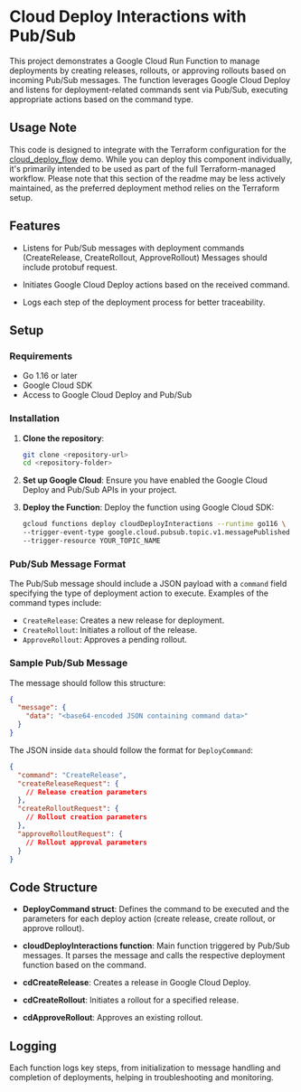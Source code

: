 # Cloud Deploy Interactions with Pub/Sub

This project demonstrates a Google Cloud Run Function to manage deployments by
creating releases, rollouts, or approving rollouts based on incoming Pub/Sub
messages. The function leverages Google Cloud Deploy and listens for
deployment-related commands sent via Pub/Sub, executing appropriate actions
based on the command type.

## Usage Note

This code is designed to integrate with the Terraform configuration for the
[cloud_deploy_flow](../../README.md) demo. While you can deploy this component
individually, it's primarily intended to be used as part of the full
Terraform-managed workflow. Please note that this section of the readme may be
less actively maintained, as the preferred deployment method relies on the
Terraform setup.

## Features

- Listens for Pub/Sub messages with deployment commands (CreateRelease,
  CreateRollout, ApproveRollout) Messages should include protobuf request.

- Initiates Google Cloud Deploy actions based on the received command.

- Logs each step of the deployment process for better traceability.

## Setup

### Requirements

- Go 1.16 or later
- Google Cloud SDK
- Access to Google Cloud Deploy and Pub/Sub

### Installation

1.  **Clone the repository**:

    ```bash
    git clone <repository-url>
    cd <repository-folder>
    ```

2.  **Set up Google Cloud**: Ensure you have enabled the Google Cloud Deploy and
    Pub/Sub APIs in your project.

3.  **Deploy the Function**: Deploy the function using Google Cloud SDK:

    ```bash
    gcloud functions deploy cloudDeployInteractions --runtime go116 \
    --trigger-event-type google.cloud.pubsub.topic.v1.messagePublished \
    --trigger-resource YOUR_TOPIC_NAME
    ```

### Pub/Sub Message Format

The Pub/Sub message should include a JSON payload with a `command` field
specifying the type of deployment action to execute. Examples of the command
types include:

- `CreateRelease`: Creates a new release for deployment.
- `CreateRollout`: Initiates a rollout of the release.
- `ApproveRollout`: Approves a pending rollout.

### Sample Pub/Sub Message

The message should follow this structure:

```json
{
  "message": {
    "data": "<base64-encoded JSON containing command data>"
  }
}
```

The JSON inside `data` should follow the format for `DeployCommand`:

```json
{
  "command": "CreateRelease",
  "createReleaseRequest": {
    // Release creation parameters
  },
  "createRolloutRequest": {
    // Rollout creation parameters
  },
  "approveRolloutRequest": {
    // Rollout approval parameters
  }
}
```

## Code Structure

- **DeployCommand struct**: Defines the command to be executed and the
  parameters for each deploy action (create release, create rollout, or approve
  rollout).

- **cloudDeployInteractions function**: Main function triggered by Pub/Sub
  messages. It parses the message and calls the respective deployment function
  based on the command.

- **cdCreateRelease**: Creates a release in Google Cloud Deploy.
- **cdCreateRollout**: Initiates a rollout for a specified release.
- **cdApproveRollout**: Approves an existing rollout.

## Logging

Each function logs key steps, from initialization to message handling and
completion of deployments, helping in troubleshooting and monitoring.
